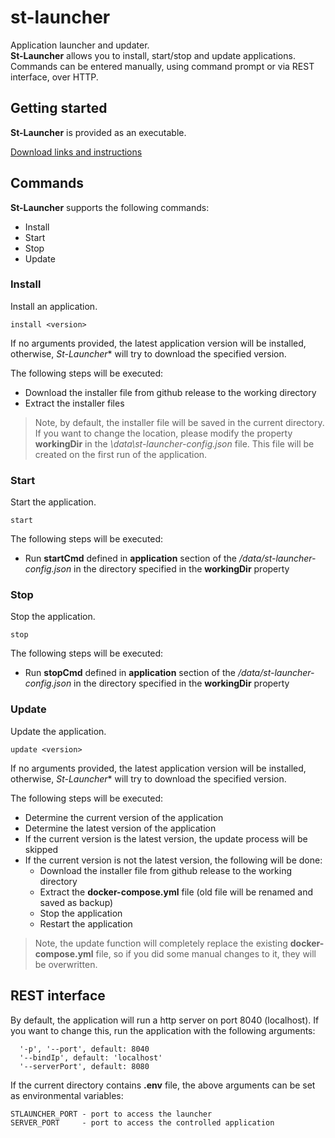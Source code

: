 # st-launcher
Application launcher and updater.  
**St-Launcher** allows you to install, start/stop and update applications. Commands can be entered manually, using command prompt or via REST interface, over HTTP.

## Getting started

**St-Launcher** is provided as an executable. 

[Download links and instructions](https://github.com/impleotv/st-launcher-release)

## Commands

**St-Launcher** supports the following commands:  
- Install  
- Start  
- Stop  
- Update  

### Install

Install an application.  

```
install <version>
```
If no arguments provided, the latest application version will be installed, otherwise, *St-Launcher** will try to download the specified version.

The following steps will be executed:
- Download the installer file from github release to the working directory
- Extract the installer files

> Note, by default, the installer file will be saved in the current directory. If you want to change the location, please modify the property **workingDir** in the *\data\st-launcher-config.json* file. This file will be created on the first run of the application.

### Start

Start the application.  

```
start 
```

The following steps will be executed:
- Run **startCmd** defined in **application** section of the */data/st-launcher-config.json* in the directory specified in the **workingDir** property 

### Stop

Stop the application.  

```
stop 
```

The following steps will be executed:
- Run **stopCmd** defined in **application** section of the */data/st-launcher-config.json* in the directory specified in the **workingDir** property 


### Update

Update the application.  

```
update <version> 
```
If no arguments provided, the latest application version will be installed, otherwise, *St-Launcher** will try to download the specified version.

The following steps will be executed:


- Determine the current version of the application
- Determine the latest version of the application
- If the current version is the latest version, the update process will be skipped
- If the current version is not the latest version, the following will be done: 
    - Download the installer file from github release to the working directory
    - Extract the **docker-compose.yml** file (old file will be renamed and saved as backup)
    - Stop the application
    - Restart the application 

> Note, the update function will completely replace the existing  **docker-compose.yml** file, so if you did some manual changes to it, they will be overwritten.
## REST interface

By default, the application will run a http server on port 8040 (localhost).
If you want to change this, run the application with the following arguments:
``` 
  '-p', '--port', default: 8040
  '--bindIp', default: 'localhost'
  '--serverPort', default: 8080
```



If the current directory contains **.env** file, the above arguments can be set as environmental variables:

```
STLAUNCHER_PORT - port to access the launcher
SERVER_PORT     - port to access the controlled application
```


